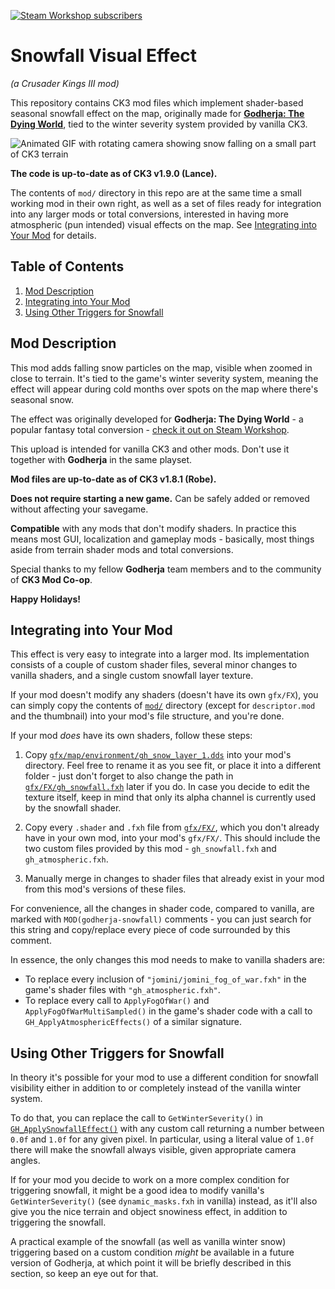 <a href="https://steamcommunity.com/sharedfiles/filedetails/?id=2905322430"><img src="https://img.shields.io/endpoint.svg?url=https%3A%2F%2Fshieldsio-steam-workshop.jross.me%2F2905322430&style=for-the-badge" alt="Steam Workshop subscribers"></a>

Snowfall Visual Effect
======================
_(a Crusader Kings III mod)_

This repository contains CK3 mod files which implement shader-based seasonal snowfall effect on the map, originally made for [**Godherja: The Dying World**](https://steamcommunity.com/sharedfiles/filedetails/?id=2326030123), tied to the winter severity system provided by vanilla CK3.
<a name="demo"></a>

![Animated GIF with rotating camera showing snow falling on a small part of CK3 terrain](https://media.githubusercontent.com/media/terrapass/ck3-mod-snowfall/master/promo/ck3_snowfall_0.gif)

**The code is up-to-date as of CK3 v1.9.0 (Lance).**

The contents of `mod/` directory in this repo are at the same time a small working mod in their own right, as well as a set of files ready for integration into any larger mods or total conversions, interested in having more atmospheric (pun intended) visual effects on the map. See [Integrating into Your Mod](#integration) for details.

Table of Contents
-----------------
1. <a href="#description">Mod Description</a>
2. <a href="#integration">Integrating into Your Mod</a>
3. <a href="#other-triggers">Using Other Triggers for Snowfall</a>

Mod Description<a name="description"></a>
---------------

This mod adds falling snow particles on the map, visible when zoomed in close to terrain. It's tied to the game's winter severity system, meaning the effect will appear during cold months over spots on the map where there's seasonal snow.

The effect was originally developed for **Godherja: The Dying World** - a popular fantasy total conversion - [check it out on Steam Workshop](https://steamcommunity.com/sharedfiles/filedetails/?id=2326030123).

This upload is intended for vanilla CK3 and other mods. Don't use it together with **Godherja** in the same playset.

**Mod files are up-to-date as of CK3 v1.8.1 (Robe).**

**Does not require starting a new game.** Can be safely added or removed without affecting your savegame.

**Compatible** with any mods that don't modify shaders. In practice this means most GUI, localization and gameplay mods - basically, most things aside from terrain shader mods and total conversions.

<!--If you are a modder interested in integrating this effect into your own total conversion, check out this repo on GitHub for code and integration steps.-->

Special thanks to my fellow **Godherja** team members and to the community of **CK3 Mod Co-op**.

**Happy Holidays!**

Integrating into Your Mod<a name="integration"></a>
-------------------------
This effect is very easy to integrate into a larger mod. Its implementation consists of a couple of custom shader files, several minor changes to vanilla shaders, and a single custom snowfall layer texture.

If your mod doesn't modify any shaders (doesn't have its own `gfx/FX`), you can simply copy the contents of [`mod/`](https://github.com/terrapass/ck3-mod-snowfall/tree/master/mod/) directory (except for `descriptor.mod` and the thumbnail) into your mod's file structure, and you're done.

If your mod *does* have its own shaders, follow these steps:

1. Copy [`gfx/map/environment/gh_snow_layer_1.dds`](https://github.com/terrapass/ck3-mod-snowfall/tree/master/mod/gfx/map/environment/gh_snow_layer_1.dds) into your mod's directory. Feel free to rename it as you see fit, or place it into a different folder - just don't forget to also change the path in [`gfx/FX/gh_snowfall.fxh`](https://github.com/terrapass/ck3-mod-snowfall/tree/master/mod/gfx/FX/gh_snowfall.fxh#L17) later if you do. In case you decide to edit the texture itself, keep in mind that only its alpha channel is currently used by the snowfall shader.

2. Copy every `.shader` and `.fxh` file from [`gfx/FX/`](https://github.com/terrapass/ck3-mod-snowfall/tree/master/mod/gfx/FX/), which you don't already have in your own mod, into your mod's `gfx/FX/`. This should include the two custom files provided by this mod - `gh_snowfall.fxh` and `gh_atmospheric.fxh`.

3. Manually merge in changes to shader files that already exist in your mod from this mod's versions of these files.

For convenience, all the changes in shader code, compared to vanilla, are marked with `MOD(godherja-snowfall)` comments -
you can just search for this string and copy/replace every piece of code surrounded by this comment.

In essence, the only changes this mod needs to make to vanilla shaders are:
* To replace every inclusion of `"jomini/jomini_fog_of_war.fxh"` in the game's shader files with `"gh_atmospheric.fxh"`.
* To replace every call to `ApplyFogOfWar()` and `ApplyFogOfWarMultiSampled()` in the game's shader code with a call to `GH_ApplyAtmosphericEffects()` of a similar signature.

Using Other Triggers for Snowfall<a name="other-triggers"></a>
---------------------------------
In theory it's possible for your mod to use a different condition for snowfall visibility either in addition to or completely instead of the vanilla winter system.

To do that, you can replace the call to `GetWinterSeverity()` in [`GH_ApplySnowfallEffect()`](https://github.com/terrapass/ck3-mod-snowfall/tree/master/mod/gfx/FX/gh_snowfall.fxh#L90) with any custom call returning a number between `0.0f` and `1.0f` for any given pixel.
In particular, using a literal value of `1.0f` there will make the snowfall always visible, given appropriate camera angles.

If for your mod you decide to work on a more complex condition for triggering snowfall, it might be a good idea to modify vanilla's `GetWinterSeverity()` (see `dynamic_masks.fxh` in vanilla) instead, as it'll also give you the nice terrain and object snowiness effect, in addition to triggering the snowfall.

A practical example of the snowfall (as well as vanilla winter snow) triggering based on a custom condition *might* be available in a future version of Godherja, at which point it will be briefly described in this section, so keep an eye out for that.
